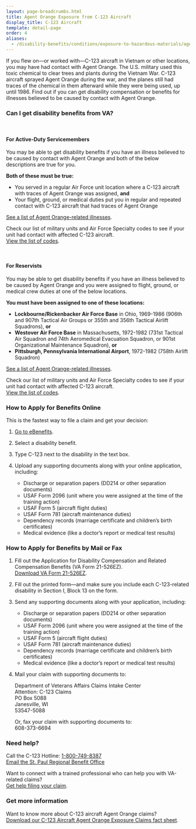 ```yaml
---
layout: page-breadcrumbs.html
title: Agent Orange Exposure from C-123 Aircraft
display_title: C-123 Aircraft
template: detail-page
order: 4
aliases:
  - /disability-benefits/conditions/exposure-to-hazardous-materials/agent-orange/c-123/
---
```


<div class="va-introtext">

If you flew on—or worked with—C-123 aircraft in Vietnam or other locations, you may have had contact with Agent Orange. The U.S. military used this toxic chemical to clear trees and plants during the Vietnam War. C-123 aircraft sprayed Agent Orange during the war, and the planes still had traces of the chemical in them afterward while they were being used, up until 1986. Find out if you can get disability compensation or benefits for illnesses believed to be caused by contact with Agent Orange.

</div>

<div class="feature" markdown="1">

### Can I get disability benefits from VA?

<br>

#### For Active-Duty Servicemembers

You may be able to get disability benefits if you have an illness believed to be caused by contact with Agent Orange and both of the below descriptions are true for you.

**Both of these must be true:**

- You served in a regular Air Force unit location where a C-123 aircraft with traces of Agent Orange was assigned, **and**
- Your flight, ground, or medical duties put you in regular and repeated contact with C-123 aircraft that had traces of Agent Orange

[See a list of Agent Orange-related illnesses](/disability/eligibility/hazardous-materials-exposure/agent-orange/related-diseases/).

Check our list of military units and Air Force Specialty codes to see if your unit had contact with affected C-123 aircraft. <br>
[View the list of codes](https://www.benefits.va.gov/compensation/docs/AO_C123_AFSpecialityCodesUnits.pdf).

<br>

#### For Reservists

You may be able to get disability benefits if you have an illness believed to be caused by Agent Orange and you were assigned to flight, ground, or medical crew duties at one of the below locations.

**You must have been assigned to one of these locations:**

- **Lockbourne/Rickenbacker Air Force Base** in Ohio, 1969-1986 (906th and 907th Tactical Air Groups or 355th and 356th Tactical Airlift Squadrons), **or**
- **Westover Air Force Base** in Massachusetts, 1972-1982 (731st Tactical Air Squadron and 74th Aeromedical Evacuation Squadron, or 901st Organizational Maintenance Squadron), **or**
- **Pittsburgh, Pennsylvania International Airport**, 1972-1982 (758th Airlift Squadron)

[See a list of Agent Orange-related illnesses](/disability/eligibility/hazardous-materials-exposure/agent-orange/related-diseases/).


Check our list of military units and Air Force Specialty codes to see if your unit had contact with affected C-123 aircraft. <br>
[View the list of codes]( https://www.benefits.va.gov/compensation/docs/AO_C123_AFSpecialityCodesUnits.pdf).

</div>

### How to Apply for Benefits Online

This is the fastest way to file a claim and get your decision:

<ol class="process" markdown="0">
<li class="process-step list-one" markdown="1">

[Go to eBenefits](https://www.ebenefits.va.gov/ebenefits/homepage).

</li>

<li class="process-step list-two" markdown="1">

Select a disability benefit.

</li>

<li class="process-step list-three" markdown="1">

Type C-123 next to the disability in the text box.

</li>

<li class="process-step list-four" markdown="0">

<p>Upload any supporting documents along with your online application, including:</p>

<div class="feature">

<ul>
  <li>Discharge or separation papers (DD214 or other separation documents)</li>
  <li>USAF Form 2096 (unit where you were assigned at the time of the training action)</li>
  <li>USAF Form 5 (aircraft flight duties)</li>
  <li>USAF Form 781 (aircraft maintenance duties)</li>
  <li>Dependency records (marriage certificate and children’s birth certificates)</li>
  <li>Medical evidence (like a doctor’s report or medical test results)</li>
</ul>

</div>

</li>
</ol>

### How to Apply for Benefits by Mail or Fax

<ol class="process" markdown="0">
<li class="process-step list-one" markdown="1">

Fill out the Application for Disability Compensation and Related Compensation Benefits (VA Form 21-526EZ). <br>
[Download VA Form 21-526EZ](https://www.vba.va.gov/pubs/forms/VBA-21-526EZ-ARE.pdf).

</li>

<li class="process-step list-two" markdown="0">

Fill out the printed form—and make sure you include each C-123-related disability in Section I, Block 13 on the form.

</li>

<li class="process-step list-three wow fadeIn animated" markdown="0">

<p>Send any supporting documents along with your application, including:</p>

<div class="feature">

<ul>
  <li>Discharge or separation papers (DD214 or other separation documents)</li>
  <li>USAF Form 2096 (unit where you were assigned at the time of the training action)</li>
  <li>USAF Form 5 (aircraft flight duties)</li>
  <li>USAF Form 781 (aircraft maintenance duties)</li>
  <li>Dependency records (marriage certificate and children’s birth certificates)</li>
  <li>Medical evidence (like a doctor’s report or medical test results)</li>
</ul>

</div>

</li>

<li class="process-step list-three" markdown="0">

<p>Mail your claim with supporting documents to:</p>
<p class='va-address-block'>Department of Veterans Affairs Claims Intake Center<br/>
Attention: C-123 Claims<br />
PO Box 5088<br />
Janesville, WI<br />
53547-5088</p>

<p>Or, fax your claim with supporting documents to:<br />
608-373-6694</p>

</li>

</ol>

### Need help?
Call the C-123 Hotline: <a href="tel:+18007498387">1-800-749-8387</a><br>
<a href="mailto:VSCC123.VAVBASPL@va.gov">Email the St. Paul Regional Benefit Office</a>

Want to connect with a trained professional who can help you with VA-related claims? <br>
[Get help filing your claim](/disability/get-help-filing-claim/).

### Get more information
Want to know more about C-123 aircraft Agent Orange claims? <br>
[Download our C-123 Aircraft Agent Orange Exposure Claims fact sheet](https://www.benefits.va.gov/benefits/factsheets/serviceconnected/AO_c123.pdf).
